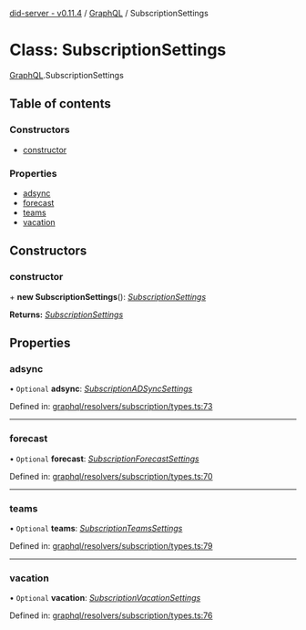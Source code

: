[did-server - v0.11.4](../README.md) / [GraphQL](../modules/graphql.md) / SubscriptionSettings

# Class: SubscriptionSettings

[GraphQL](../modules/graphql.md).SubscriptionSettings

## Table of contents

### Constructors

- [constructor](graphql.subscriptionsettings.md#constructor)

### Properties

- [adsync](graphql.subscriptionsettings.md#adsync)
- [forecast](graphql.subscriptionsettings.md#forecast)
- [teams](graphql.subscriptionsettings.md#teams)
- [vacation](graphql.subscriptionsettings.md#vacation)

## Constructors

### constructor

\+ **new SubscriptionSettings**(): [*SubscriptionSettings*](graphql.subscriptionsettings.md)

**Returns:** [*SubscriptionSettings*](graphql.subscriptionsettings.md)

## Properties

### adsync

• `Optional` **adsync**: [*SubscriptionADSyncSettings*](graphql.subscriptionadsyncsettings.md)

Defined in: [graphql/resolvers/subscription/types.ts:73](https://github.com/Puzzlepart/did/blob/dev/server/graphql/resolvers/subscription/types.ts#L73)

___

### forecast

• `Optional` **forecast**: [*SubscriptionForecastSettings*](graphql.subscriptionforecastsettings.md)

Defined in: [graphql/resolvers/subscription/types.ts:70](https://github.com/Puzzlepart/did/blob/dev/server/graphql/resolvers/subscription/types.ts#L70)

___

### teams

• `Optional` **teams**: [*SubscriptionTeamsSettings*](graphql.subscriptionteamssettings.md)

Defined in: [graphql/resolvers/subscription/types.ts:79](https://github.com/Puzzlepart/did/blob/dev/server/graphql/resolvers/subscription/types.ts#L79)

___

### vacation

• `Optional` **vacation**: [*SubscriptionVacationSettings*](graphql.subscriptionvacationsettings.md)

Defined in: [graphql/resolvers/subscription/types.ts:76](https://github.com/Puzzlepart/did/blob/dev/server/graphql/resolvers/subscription/types.ts#L76)
